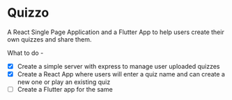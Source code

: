 # Quizzo

A React Single Page Application and a Flutter App to help users create their own quizzes and share them.

What to do -

-   [x] Create a simple server with express to manage user uploaded quizzes
-   [x] Create a React App where users will enter a quiz name and can create a new one or play an existing quiz
-   [ ] Create a Flutter app for the same
